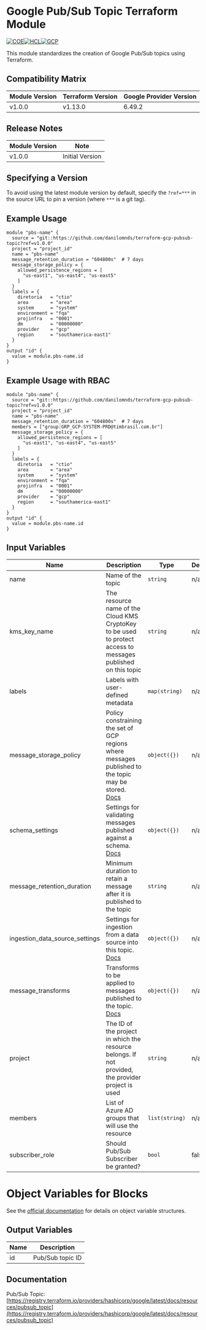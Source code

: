 # Google Pub/Sub Topic Terraform Module
[![COE](https://img.shields.io/badge/Created%20By-CCoE-blue)]()[![HCL](https://img.shields.io/badge/language-HCL-blueviolet)](https://www.terraform.io/)[![GCP](https://img.shields.io/badge/provider-GCP-green)](https://registry.terraform.io/providers/hashicorp/google/latest)

This module standardizes the creation of Google Pub/Sub topics using Terraform.

## Compatibility Matrix

| Module Version | Terraform Version | Google Provider Version |
|----------------|------------------|------------------------|
| v1.0.0         | v1.13.0          | 6.49.2                 |

## Release Notes

| Module Version | Note           |
|----------------|----------------|
| v1.0.0         | Initial Version|

## Specifying a Version

To avoid using the latest module version by default, specify the `?ref=***` in the source URL to pin a version (where `***` is a git tag).

## Example Usage

```hcl
module "pbs-name" {
  source = "git::https://github.com/danilomnds/terraform-gcp-pubsub-topic?ref=v1.0.0"
  project = "project_id"
  name = "pbs-name"
  message_retention_duration = "604800s"  # 7 days
  message_storage_policy = {
    allowed_persistence_regions = [
      "us-east1", "us-east4", "us-east5"
    ]
  }
  labels = {
    diretoria   = "ctio"
    area        = "area"
    system      = "system"
    environment = "fqa"
    projinfra   = "0001"
    dm          = "00000000"
    provider    = "gcp"
    region      = "southamerica-east1"
  }
}
output "id" {
  value = module.pbs-name.id
}
```

## Example Usage with RBAC

```hcl
module "pbs-name" {
  source = "git::https://github.com/danilomnds/terraform-gcp-pubsub-topic?ref=v1.0.0"
  project = "project_id"
  name = "pbs-name"
  message_retention_duration = "604800s"  # 7 days
  members = ["group:GRP_GCP-SYSTEM-PRD@timbrasil.com.br"]
  message_storage_policy = {
    allowed_persistence_regions = [
      "us-east1", "us-east4", "us-east5"
    ]
  }
  labels = {
    diretoria   = "ctio"
    area        = "area"
    system      = "system"
    environment = "fqa"
    projinfra   = "0001"
    dm          = "00000000"
    provider    = "gcp"
    region      = "southamerica-east1"
  }
}
output "id" {
  value = module.pbs-name.id
}
```

## Input Variables

| Name                        | Description                                                                                                                        | Type           | Default | Required |
|-----------------------------|------------------------------------------------------------------------------------------------------------------------------------|----------------|---------|:--------:|
| name                        | Name of the topic                                                                                                                  | `string`       | n/a     | Yes      |
| kms_key_name                | The resource name of the Cloud KMS CryptoKey to be used to protect access to messages published on this topic                      | `string`       | n/a     | No       |
| labels                      | Labels with user-defined metadata                                                                                                  | `map(string)`  | n/a     | No       |
| message_storage_policy      | Policy constraining the set of GCP regions where messages published to the topic may be stored. [Docs](https://registry.terraform.io/providers/hashicorp/google/latest/docs/resources/pubsub_topic) | `object({})`   | n/a     | No       |
| schema_settings             | Settings for validating messages published against a schema. [Docs](https://registry.terraform.io/providers/hashicorp/google/latest/docs/resources/pubsub_topic) | `object({})`   | n/a     | No       |
| message_retention_duration  | Minimum duration to retain a message after it is published to the topic                                                            | `string`       | n/a     | No       |
| ingestion_data_source_settings | Settings for ingestion from a data source into this topic. [Docs](https://registry.terraform.io/providers/hashicorp/google/latest/docs/resources/pubsub_topic) | `object({})`   | n/a     | No       |
| message_transforms          | Transforms to be applied to messages published to the topic. [Docs](https://registry.terraform.io/providers/hashicorp/google/latest/docs/resources/pubsub_topic) | `object({})`   | n/a     | No       |
| project                     | The ID of the project in which the resource belongs. If not provided, the provider project is used                                 | `string`       | n/a     | No       |
| members                     | List of Azure AD groups that will use the resource                                                                                 | `list(string)` | n/a     | No       |
| subscriber_role             | Should Pub/Sub Subscriber be granted?                                                                                              | `bool`         | false   | No       |

# Object Variables for Blocks

See the [official documentation](https://registry.terraform.io/providers/hashicorp/google/latest/docs/resources/pubsub_topic) for details on object variable structures.

## Output Variables

| Name | Description         |
|------|---------------------|
| id   | Pub/Sub topic ID    |

## Documentation
Pub/Sub Topic: <br>
[https://registry.terraform.io/providers/hashicorp/google/latest/docs/resources/pubsub_topic](https://registry.terraform.io/providers/hashicorp/google/latest/docs/resources/pubsub_topic)